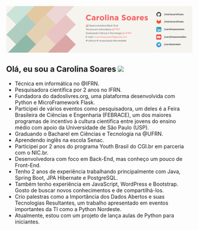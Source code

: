 <img src="https://github.com/MariaCarolinass/MariaCarolinass/blob/master/banner.png">

## Olá, eu sou a Carolina Soares <img src="https://raw.githubusercontent.com/MartinHeinz/MartinHeinz/master/wave.gif" width="42px" style="max-width:100%;">

- Técnica em informática no @IFRN.
- Pesquisadora científica por 2 anos no IFRN.
- Fundadora do dadoslivres.org, uma plataforma desenvolvida com Python e MicroFramework Flask.
- Participei de vários eventos como pesquisadora, um deles é a Feira Brasileira de Ciências e Engenharia (FEBRACE), um dos maiores programas de incentivo à cultura científica entre jovens do ensino médio com apoio da Universidade de São Paulo (USP).
- Graduando o Bacharel em Ciências e Tecnologia na @UFRN.
- Aprendendo inglês na escola Senac.
- Participei por 2 anos do programa Youth Brasil do CGI.br em parceria com o NIC.br.
- Desenvolvedora com foco em Back-End, mas conheço um pouco de Front-End.
- Tenho 2 anos de experiência trabalhando principalmente com Java, Spring Boot, JPA Hibernate e PostgreSQL.
- Também tenho experiência em JavaScript, WordPress e Bootstrap. Gosto de buscar novos conhecimentos e de compartilhá-los.
- Crio palestras como a Importância dos Dados Abertos e suas Tecnologias Resultantes, um trabalho apresentado em eventos importantes da TI como a Python Nordeste.
- Atualmente, estou com um projeto de lança aulas de Python para iniciantes.
